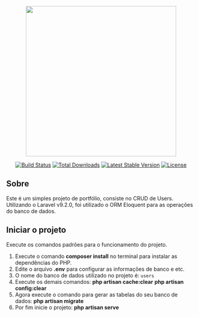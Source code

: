 <p align="center"><a href="https://laravel.com" target="_blank"><img src="https://raw.githubusercontent.com/laravel/art/master/logo-lockup/5%20SVG/2%20CMYK/1%20Full%20Color/laravel-logolockup-cmyk-red.svg" width="400"></a></p>

<p align="center">
<a href="https://travis-ci.org/laravel/framework"><img src="https://travis-ci.org/laravel/framework.svg" alt="Build Status"></a>
<a href="https://packagist.org/packages/laravel/framework"><img src="https://img.shields.io/packagist/dt/laravel/framework" alt="Total Downloads"></a>
<a href="https://packagist.org/packages/laravel/framework"><img src="https://img.shields.io/packagist/v/laravel/framework" alt="Latest Stable Version"></a>
<a href="https://packagist.org/packages/laravel/framework"><img src="https://img.shields.io/packagist/l/laravel/framework" alt="License"></a>
</p>

## Sobre

Este é um simples projeto de portfólio, consiste no CRUD de Users. Utilizando o Laravel v9.2.0, foi utilizado o ORM Eloquent para as operações do banco de dados.

## Iniciar o projeto

Execute os comandos padrões para o funcionamento do projeto.

1. Execute o comando **composer install** no terminal para instalar as dependências do PHP.
2. Edite o arquivo **.env** para configurar as informações de banco e etc.
3. O nome do banco de dados utilizado no projeto é: `users`
4. Execute os demais comandos:
    **php artisan cache:clear**
    **php artisan config:clear**
5. Agora execute o comando para gerar as tabelas do seu banco de dados:
    **php artisan migrate**
6. Por fim inicie o projeto:
    **php artisan serve**
